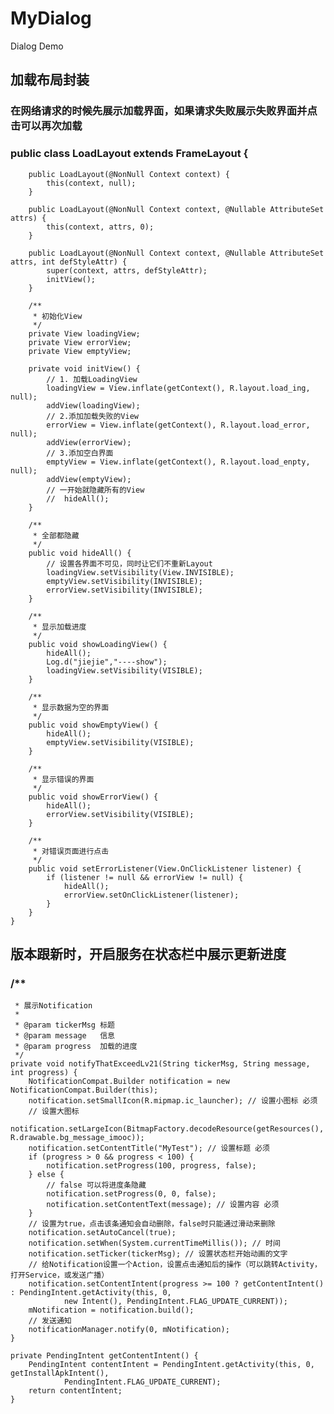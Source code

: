 # MyDialog
Dialog Demo

## 加载布局封装
### 在网络请求的时候先展示加载界面，如果请求失败展示失败界面并点击可以再次加载
### public class LoadLayout extends FrameLayout {

        public LoadLayout(@NonNull Context context) {
            this(context, null);
        }

        public LoadLayout(@NonNull Context context, @Nullable AttributeSet attrs) {
            this(context, attrs, 0);
        }

        public LoadLayout(@NonNull Context context, @Nullable AttributeSet attrs, int defStyleAttr) {
            super(context, attrs, defStyleAttr);
            initView();
        }

        /**
         * 初始化View
         */
        private View loadingView;
        private View errorView;
        private View emptyView;

        private void initView() {
            // 1. 加载LoadingView
            loadingView = View.inflate(getContext(), R.layout.load_ing, null);
            addView(loadingView);
            // 2.添加加载失败的View
            errorView = View.inflate(getContext(), R.layout.load_error, null);
            addView(errorView);
            // 3.添加空白界面
            emptyView = View.inflate(getContext(), R.layout.load_enpty, null);
            addView(emptyView);
            // 一开始就隐藏所有的View
            //  hideAll();
        }

        /**
         * 全部都隐藏
         */
        public void hideAll() {
            // 设置各界面不可见，同时让它们不重新Layout
            loadingView.setVisibility(View.INVISIBLE);
            emptyView.setVisibility(INVISIBLE);
            errorView.setVisibility(INVISIBLE);
        }

        /**
         * 显示加载进度
         */
        public void showLoadingView() {
            hideAll();
            Log.d("jiejie","----show");
            loadingView.setVisibility(VISIBLE);
        }

        /**
         * 显示数据为空的界面
         */
        public void showEmptyView() {
            hideAll();
            emptyView.setVisibility(VISIBLE);
        }

        /**
         * 显示错误的界面
         */
        public void showErrorView() {
            hideAll();
            errorView.setVisibility(VISIBLE);
        }

        /**
         * 对错误页面进行点击
         */
        public void setErrorListener(View.OnClickListener listener) {
            if (listener != null && errorView != null) {
                hideAll();
                errorView.setOnClickListener(listener);
            }
        }
    }

## 版本跟新时，开启服务在状态栏中展示更新进度
###  /**
     * 展示Notification
     *
     * @param tickerMsg 标题
     * @param message   信息
     * @param progress  加载的进度
     */
    private void notifyThatExceedLv21(String tickerMsg, String message, int progress) {
        NotificationCompat.Builder notification = new NotificationCompat.Builder(this);
        notification.setSmallIcon(R.mipmap.ic_launcher); // 设置小图标 必须
        // 设置大图标
        notification.setLargeIcon(BitmapFactory.decodeResource(getResources(), R.drawable.bg_message_imooc));
        notification.setContentTitle("MyTest"); // 设置标题 必须
        if (progress > 0 && progress < 100) {
            notification.setProgress(100, progress, false);
        } else {
            // false 可以将进度条隐藏
            notification.setProgress(0, 0, false);
            notification.setContentText(message); // 设置内容 必须
        }
        // 设置为true，点击该条通知会自动删除，false时只能通过滑动来删除
        notification.setAutoCancel(true);
        notification.setWhen(System.currentTimeMillis()); // 时间
        notification.setTicker(tickerMsg); // 设置状态栏开始动画的文字
        // 给Notification设置一个Action，设置点击通知后的操作（可以跳转Activity，打开Service，或发送广播）
        notification.setContentIntent(progress >= 100 ? getContentIntent() : PendingIntent.getActivity(this, 0,
                new Intent(), PendingIntent.FLAG_UPDATE_CURRENT));
        mNotification = notification.build();
        // 发送通知
        notificationManager.notify(0, mNotification);
    }

    private PendingIntent getContentIntent() {
        PendingIntent contentIntent = PendingIntent.getActivity(this, 0, getInstallApkIntent(),
                PendingIntent.FLAG_UPDATE_CURRENT);
        return contentIntent;
    }
